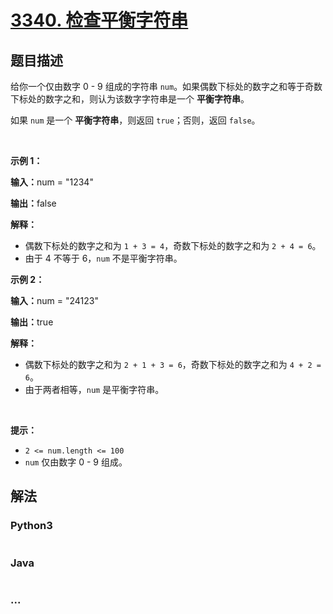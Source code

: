# [3340. 检查平衡字符串](https://leetcode.cn/problems/check-balanced-string)

## 题目描述

<!-- 这里写题目描述 -->

<p>给你一个仅由数字 0 - 9 组成的字符串 <code>num</code>。如果偶数下标处的数字之和等于奇数下标处的数字之和，则认为该数字字符串是一个 <b>平衡字符串</b>。</p>

<p>如果 <code>num</code> 是一个 <strong>平衡字符串</strong>，则返回 <code>true</code>；否则，返回 <code>false</code>。</p>

<p>&nbsp;</p>

<p><strong class="example">示例 1：</strong></p>

<div class="example-block">
<p><strong>输入：</strong>num<span class="example-io"> = "1234"</span></p>

<p><strong>输出：</strong><span class="example-io">false</span></p>

<p><strong>解释：</strong></p>

<ul>
	<li>偶数下标处的数字之和为 <code>1 + 3 = 4</code>，奇数下标处的数字之和为 <code>2 + 4 = 6</code>。</li>
	<li>由于 4 不等于 6，<code>num</code> 不是平衡字符串。</li>
</ul>
</div>

<p><strong class="example">示例 2：</strong></p>

<div class="example-block">
<p><strong>输入：</strong>num<span class="example-io"> = "24123"</span></p>

<p><strong>输出：</strong>true</p>

<p><strong>解释：</strong></p>

<ul>
	<li>偶数下标处的数字之和为 <code>2 + 1 + 3 = 6</code>，奇数下标处的数字之和为 <code>4 + 2 = 6</code>。</li>
	<li>由于两者相等，<code>num</code> 是平衡字符串。</li>
</ul>
</div>

<p>&nbsp;</p>

<p><strong>提示：</strong></p>

<ul>
	<li><code>2 &lt;= num.length &lt;= 100</code></li>
	<li><code>num</code> 仅由数字 0 - 9 组成。</li>
</ul>


## 解法

<!-- 这里可写通用的实现逻辑 -->

<!-- tabs:start -->

### **Python3**

<!-- 这里可写当前语言的特殊实现逻辑 -->

```python

```

### **Java**

<!-- 这里可写当前语言的特殊实现逻辑 -->

```java

```

### **...**

```

```

<!-- tabs:end -->
